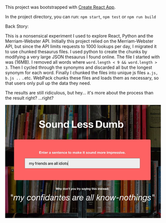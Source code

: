 This project was bootstrapped with [Create React App](https://github.com/facebook/create-react-app).

In the project directory, you can run: `npm start`, `npm test` or `npm run build`

Back Story:

This is a nonsensical experiment I used to explore React, Python and the Merriam-Webster API. Initially this project relied on the Merriam-Webster API, but since the API limits requests to 1000 lookups per day, I migrated it to use chunked thesaurus files. I used python to create the chunks by modifying a very large JSON thesaurus I found online. The file I started with was (16MB). I removed all words where `word.length < 9 && word.length > 3`. Then I cycled through the synonyms and discarded all but the longest synonym for each word. Finally I chunked the files into unique js files `a.js, b.js ..` ..etc. WebPack chunks these files and loads them as necessary, so that users only pull up the data they need.

The results are still ridiculous, but hey... it's more about the process than the result right? ...right?

![Screenshot](/src/images/screenshot.jpg)
